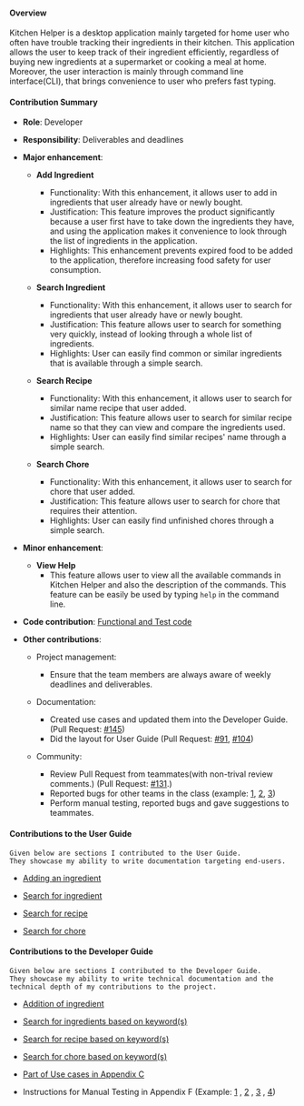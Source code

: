 #### Overview 
Kitchen Helper is a desktop application mainly targeted for home user who often have trouble tracking their ingredients in their kitchen. This application allows the user to keep track of their ingredient efficiently, regardless of buying new ingredients at a supermarket or cooking a meal at home. Moreover, the user interaction is mainly through command line interface(CLI), that brings convenience to user who prefers fast typing.

#### Contribution Summary   

+ **Role**: Developer

+ **Responsibility**: Deliverables and deadlines
 
+ **Major enhancement**:
   + **Add Ingredient**
      + Functionality: With this enhancement, it allows user to add in ingredients that user already have or newly bought. 
      + Justification: This feature improves the product significantly because a user first have to take down the ingredients they have, and using the application makes it convenience to look through the list of ingredients in the application.
      + Highlights: This enhancement prevents expired food to be added to the application, therefore increasing food safety for user consumption. 
      
   + **Search Ingredient**
      + Functionality: With this enhancement, it allows user to search for ingredients that user already have or newly bought. 
      + Justification: This feature allows user to search for something very quickly, instead of looking through a whole list of ingredients. 
      + Highlights: User can easily find common or similar ingredients that is available through a simple search.  
      
   + **Search Recipe**
      + Functionality: With this enhancement, it allows user to search for similar name recipe that user added. 
      + Justification: This feature allows user to search for similar recipe name so that they can view and compare the ingredients used. 
      + Highlights: User can easily find similar recipes' name through a simple search. 
     
   + **Search Chore**
      + Functionality: With this enhancement, it allows user to search for chore that user added. 
      + Justification: This feature allows user to search for chore that requires their attention.
      + Highlights: User can easily find unfinished chores through a simple search. 
      
+ **Minor enhancement**:
   + **View Help**
      + This feature allows user to view all the available commands in Kitchen Helper and also the description of the commands. This feature can be easily be used by typing `help` in the command line.
      
+ **Code contribution**: [Functional and Test code](https://nus-cs2113-ay1920s2.github.io/tp-dashboard/#search=jinfayap&sort=groupTitle&sortWithin=title&since=2020-03-01&timeframe=commit&mergegroup=false&groupSelect=groupByRepos&breakdown=false)

+ **Other contributions**:
   + Project management:
     + Ensure that the team members are always aware of weekly deadlines and deliverables.
     
   + Documentation:
     + Created use cases and updated them into the Developer Guide. (Pull Request: [#145](https://github.com/AY1920S2-CS2113T-M16-2/tp/pull/145))
     + Did the layout for User Guide (Pull Request: [#91](https://github.com/AY1920S2-CS2113T-M16-2/tp/pull/91), [#104](https://github.com/AY1920S2-CS2113T-M16-2/tp/pull/104))
    
   + Community:
     + Review Pull Request from teammates(with non-trival review comments.) (Pull Request: [#131](https://github.com/AY1920S2-CS2113T-M16-2/tp/pull/131).)
     + Reported bugs for other teams in the class (example: [1](https://github.com/jinfayap/ped/issues/7), [2](https://github.com/jinfayap/ped/issues/8), [3](https://github.com/jinfayap/ped/issues/5))
     + Perform manual testing, reported bugs and gave suggestions to teammates.
       
#### Contributions to the User Guide
```
Given below are sections I contributed to the User Guide.   
They showcase my ability to write documentation targeting end-users.
```
+ [Adding an ingredient](https://ay1920s2-cs2113t-m16-2.github.io/tp/UserGuide#331-adding-an-ingredient-addingredient-jin-fa) 

+ [Search for ingredient](https://ay1920s2-cs2113t-m16-2.github.io/tp/UserGuide#334-search-for-ingredient-searchingredient-jin-fa)

+ [Search for recipe](https://ay1920s2-cs2113t-m16-2.github.io/tp/UserGuide#344-search-for-recipe-searchrecipe-jin-fa)

+ [Search for chore](https://ay1920s2-cs2113t-m16-2.github.io/tp/UserGuide#354-search-for-chore-searchchore-jin-fa)

#### Contributions to the Developer Guide

```
Given below are sections I contributed to the Developer Guide. 
They showcase my ability to write technical documentation and the technical depth of my contributions to the project.
```

+ [Addition of ingredient](https://ay1920s2-cs2113t-m16-2.github.io/tp/DeveloperGuide#411-addition-of-ingredient)

+ [Search for ingredients based on keyword(s)](https://ay1920s2-cs2113t-m16-2.github.io/tp/DeveloperGuide#414-search-for-ingredients-based-on-keywords)

+ [Search for recipe based on keyword(s)](https://ay1920s2-cs2113t-m16-2.github.io/tp/DeveloperGuide#425-search-for-recipe-based-on-keywords)

+ [Search for chore based on keyword(s)](https://ay1920s2-cs2113t-m16-2.github.io/tp/DeveloperGuide#434-search-for-chore-based-on-keywords)

+ [Part of Use cases in Appendix C](https://ay1920s2-cs2113t-m16-2.github.io/tp/DeveloperGuide#appendix-c-value-proposition---use-cases)

+ Instructions for Manual Testing in Appendix F (Example: [1](https://ay1920s2-cs2113t-m16-2.github.io/tp/DeveloperGuide#f2-add-an-ingredient)
, [2](https://ay1920s2-cs2113t-m16-2.github.io/tp/DeveloperGuide#f5-search-for-ingredient)
, [3](https://ay1920s2-cs2113t-m16-2.github.io/tp/DeveloperGuide#f10-search-for-recipe)
, [4](https://ay1920s2-cs2113t-m16-2.github.io/tp/DeveloperGuide#f14-search-for-chore))

